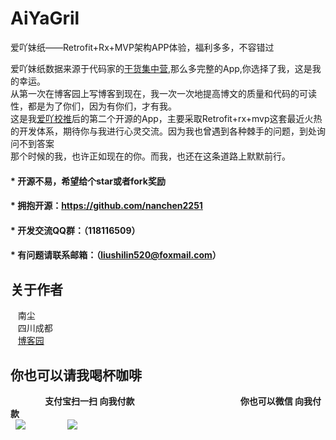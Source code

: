 # AiYaGril
爱吖妹纸——Retrofit+Rx+MVP架构APP体验，福利多多，不容错过<br>


爱吖妹纸数据来源于代码家的[干货集中营](http://gank.io/),那么多完整的App,你选择了我，这是我的幸运。<br>
从第一次在博客园上写博客到现在，我一次一次地提高博文的质量和代码的可读性，都是为了你们，因为有你们，才有我。<br>
这是我[爱吖校推](https://github.com/nanchen2251/AiYaSchoolPush)后的第二个开源的App，主要采取Retrofit+rx+mvp这套最近火热的开发体系，期待你与我进行心灵交流。因为我也曾遇到各种棘手的问题，到处询问不到答案<br>
那个时候的我，也许正如现在的你。而我，也还在这条道路上默默前行。<br>
    
#### * 开源不易，希望给个star或者fork奖励
#### * 拥抱开源：https://github.com/nanchen2251
#### * 开发交流QQ群：（118116509）
#### * 有问题请联系邮箱：（liushilin520@foxmail.com）
   
## 关于作者
    南尘<br>
    四川成都<br>
    [博客园](http://www.cnblogs.com/liushilin/)
    
## 你也可以请我喝杯咖啡
               **支付宝扫一扫 向我付款**                                             **你也可以微信 向我付款**<br>
   ![](https://github.com/nanchen2251/AiYaSchoolPush/blob/master/photo/apay.png) 
                  ![](https://github.com/nanchen2251/AiYaSchoolPush/blob/master/photo/wxpay.png)
